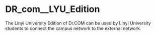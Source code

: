 # DR_com__LYU_Edition
The Linyi University Edition of Dr.COM can be used by Linyi University students to connect the campus network to the external network.

